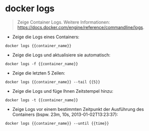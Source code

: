 # docker logs

> Zeige Container Logs.
> Weitere Informationen: <https://docs.docker.com/engine/reference/commandline/logs>.

- Zeige die Logs eines Containers:

`docker logs {{container_name}}`

- Zeige die Logs und aktualisiere sie automatisch:

`docker logs -f {{container_name}}`

- Zeige die letzten 5 Zeilen:

`docker logs {{container_name}} --tail {{5}}`

- Zeige die Logs und füge Ihnen Zeitstempel hinzu:

`docker logs -t {{container_name}}`

- Zeige Logs vor einem bestimmten Zeitpunkt der Ausführung des Containers (bspw. 23m, 10s, 2013-01-02T13:23:37):

`docker logs {{container_name}} --until {{time}}`
